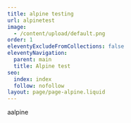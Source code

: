 ```yaml
---
title: alpine testing
url: alpinetest
image:
  - /content/upload/default.png
order: 1
eleventyExcludeFromCollections: false
eleventyNavigation:
  parent: main
  title: Alpine test
seo:
  index: index
  follow: nofollow
layout: page/page-alpine.liquid
---
```

aalpine 
